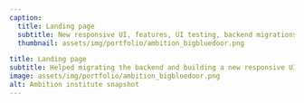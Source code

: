 ```yaml
---
caption:
  title: Landing page
  subtitle: New responsive UI, features, UI testing, backend migrations.
  thumbnail: assets/img/portfolio/ambition_bigbluedoor.png

title: Landing page
subtitle: Helped migrating the backend and building a new responsive UI.
image: assets/img/portfolio/ambition_bigbluedoor.png
alt: Ambition institute snapshot
---
```


<!--

Use this area to describe your project. **Markdown** supported. This entry (project1.md) uses links for the image sources. All other projects in the portfolio use local images. Both work just fine! Lorem ipsum dolor sit amet, consectetur adipisicing elit.

{:.list-inline}

- Date: January 2017
- Client: Threads
- Category: Illustration

-->
